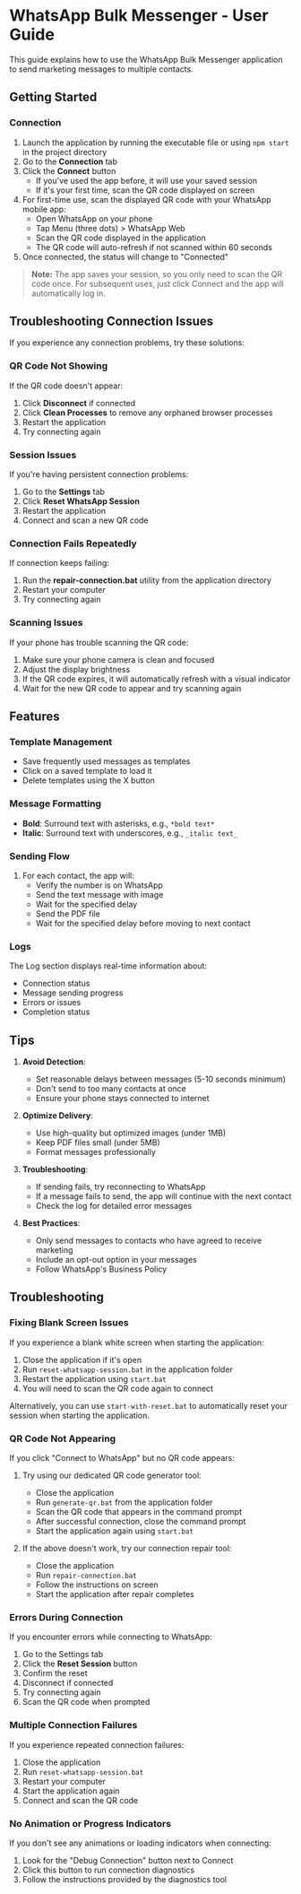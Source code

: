 # WhatsApp Bulk Messenger - User Guide

This guide explains how to use the WhatsApp Bulk Messenger application to send marketing messages to multiple contacts.

## Getting Started

### Connection

1. Launch the application by running the executable file or using `npm start` in the project directory
2. Go to the **Connection** tab
3. Click the **Connect** button
   - If you've used the app before, it will use your saved session
   - If it's your first time, scan the QR code displayed on screen
4. For first-time use, scan the displayed QR code with your WhatsApp mobile app:
   - Open WhatsApp on your phone
   - Tap Menu (three dots) > WhatsApp Web
   - Scan the QR code displayed in the application
   - The QR code will auto-refresh if not scanned within 60 seconds
5. Once connected, the status will change to "Connected"

> **Note:** The app saves your session, so you only need to scan the QR code once. For subsequent uses, just click Connect and the app will automatically log in.

## Troubleshooting Connection Issues

If you experience any connection problems, try these solutions:

### QR Code Not Showing

If the QR code doesn't appear:

1. Click **Disconnect** if connected
2. Click **Clean Processes** to remove any orphaned browser processes
3. Restart the application
4. Try connecting again

### Session Issues

If you're having persistent connection problems:

1. Go to the **Settings** tab
2. Click **Reset WhatsApp Session**
3. Restart the application
4. Connect and scan a new QR code

### Connection Fails Repeatedly

If connection keeps failing:

1. Run the **repair-connection.bat** utility from the application directory
2. Restart your computer
3. Try connecting again

### Scanning Issues

If your phone has trouble scanning the QR code:

1. Make sure your phone camera is clean and focused
2. Adjust the display brightness
3. If the QR code expires, it will automatically refresh with a visual indicator
4. Wait for the new QR code to appear and try scanning again

## Features

### Template Management

- Save frequently used messages as templates
- Click on a saved template to load it
- Delete templates using the X button

### Message Formatting

- **Bold**: Surround text with asterisks, e.g., `*bold text*`
- **Italic**: Surround text with underscores, e.g., `_italic text_`

### Sending Flow

1. For each contact, the app will:
   - Verify the number is on WhatsApp
   - Send the text message with image
   - Wait for the specified delay
   - Send the PDF file
   - Wait for the specified delay before moving to next contact

### Logs

The Log section displays real-time information about:

- Connection status
- Message sending progress
- Errors or issues
- Completion status

## Tips

1. **Avoid Detection**:

   - Set reasonable delays between messages (5-10 seconds minimum)
   - Don't send to too many contacts at once
   - Ensure your phone stays connected to internet

2. **Optimize Delivery**:

   - Use high-quality but optimized images (under 1MB)
   - Keep PDF files small (under 5MB)
   - Format messages professionally

3. **Troubleshooting**:

   - If sending fails, try reconnecting to WhatsApp
   - If a message fails to send, the app will continue with the next contact
   - Check the log for detailed error messages

4. **Best Practices**:
   - Only send messages to contacts who have agreed to receive marketing
   - Include an opt-out option in your messages
   - Follow WhatsApp's Business Policy

## Troubleshooting

### Fixing Blank Screen Issues

If you experience a blank white screen when starting the application:

1. Close the application if it's open
2. Run `reset-whatsapp-session.bat` in the application folder
3. Restart the application using `start.bat`
4. You will need to scan the QR code again to connect

Alternatively, you can use `start-with-reset.bat` to automatically reset your session when starting the application.

### QR Code Not Appearing

If you click "Connect to WhatsApp" but no QR code appears:

1. Try using our dedicated QR code generator tool:

   - Close the application
   - Run `generate-qr.bat` from the application folder
   - Scan the QR code that appears in the command prompt
   - After successful connection, close the command prompt
   - Start the application again using `start.bat`

2. If the above doesn't work, try our connection repair tool:
   - Close the application
   - Run `repair-connection.bat`
   - Follow the instructions on screen
   - Start the application after repair completes

### Errors During Connection

If you encounter errors while connecting to WhatsApp:

1. Go to the Settings tab
2. Click the **Reset Session** button
3. Confirm the reset
4. Disconnect if connected
5. Try connecting again
6. Scan the QR code when prompted

### Multiple Connection Failures

If you experience repeated connection failures:

1. Close the application
2. Run `reset-whatsapp-session.bat`
3. Restart your computer
4. Start the application again
5. Connect and scan the QR code

### No Animation or Progress Indicators

If you don't see any animations or loading indicators when connecting:

1. Look for the "Debug Connection" button next to Connect
2. Click this button to run connection diagnostics
3. Follow the instructions provided by the diagnostics tool
